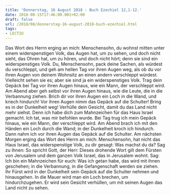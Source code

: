 ```yaml
---
title: 'Donnerstag, 16 August 2018 : Buch Ezechiel 12,1-12.'
date: 2018-08-15T17:46:00.001+02:00
draft: false
url: /2018/08/donnerstag-16-august-2018-buch-ezechiel.html
tags: 
- LECTIO
---
```


Das Wort des Herrn erging an mich: Menschensohn, du wohnst mitten unter einem widerspenstigen Volk, das Augen hat, um zu sehen, und doch nicht sieht, das Ohren hat, um zu hören, und doch nicht hört; denn sie sind ein widerspenstiges Volk. Du, Menschensohn, pack deine Sachen, als würdest du verschleppt, und geh am hellen Tag vor ihren Augen weg, als ob du vor ihren Augen von deinem Wohnsitz an einen andern verschleppt würdest. Vielleicht sehen sie es; aber sie sind ja ein widerspenstiges Volk. Trag dein Gepäck bei Tag vor ihren Augen hinaus, wie ein Mann, der verschleppt wird. Am Abend aber geh selbst vor ihren Augen hinaus, wie die Leute, die in die Verbannung ziehen. Brich dir vor ihren Augen ein Loch in die Wand, und kriech hindurch! Vor ihren Augen nimm das Gepäck auf die Schulter! Bring es in der Dunkelheit weg! Verhülle dein Gesicht, damit du das Land nicht mehr siehst. Denn ich habe dich zum Mahnzeichen für das Haus Israel gemacht. Ich tat, was mir befohlen wurde. Bei Tag trug ich mein Gepäck hinaus, wie ein Mann, der verschleppt wird. Am Abend brach ich mit den Händen ein Loch durch die Wand; in der Dunkelheit kroch ich hindurch. Dann nahm ich vor ihren Augen das Gepäck auf die Schulter. Am nächsten Morgen erging das Wort des Herrn an mich: Menschensohn, hat nicht das Haus Israel, das widerspenstige Volk, zu dir gesagt: Was machst du da? Sag zu ihnen: So spricht Gott, der Herr: Dieses drohende Wort gilt dem Fürsten von Jerusalem und dem ganzen Volk Israel, das in Jerusalem wohnt. Sag: Ich bin ein Mahnzeichen für euch: Was ich getan habe, das wird mit ihnen geschehen; in die Verbannung, in die Gefangenschaft werden sie ziehen. Ihr Fürst wird in der Dunkelheit sein Gepäck auf die Schulter nehmen und hinausgehen. In die Mauer wird man ein Loch brechen, um hindurchzugehen. Er wird sein Gesicht verhüllen, um mit seinen Augen das Land nicht zu sehen.